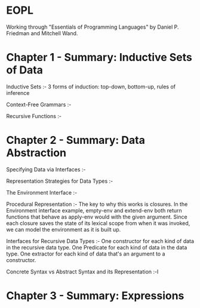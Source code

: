 EOPL
====

Working through "Essentials of Programming Languages" by Daniel P. Friedman and Mitchell Wand.

Chapter 1 - Summary: Inductive Sets of Data
===========================================
Inductive Sets :- 3 forms of induction: top-down, bottom-up, rules of inference

Context-Free Grammars :-

Recursive Functions :- 

Chapter 2 - Summary: Data Abstraction
=====================================

Specifying Data via Interfaces :-

Representation Strategies for Data Types :-

The Environment Interface :-

Procedural Representation :- The key to why this works is closures. In the Environment interface example,
empty-env and extend-env both return functions that behave as apply-env would with the given argument.
Since each closure saves the state of its lexical scope from when it was invoked, we can model the environment
as it is built up.

Interfaces for Recursive Data Types :- One constructor for each kind of data in the recursive data type. One Predicate for each kind of data in the data type. One extractor for each kind of data that's an argument to a constructor.

Concrete Syntax vs Abstract Syntax and its Representation :-l

Chapter 3 - Summary: Expressions
================================
